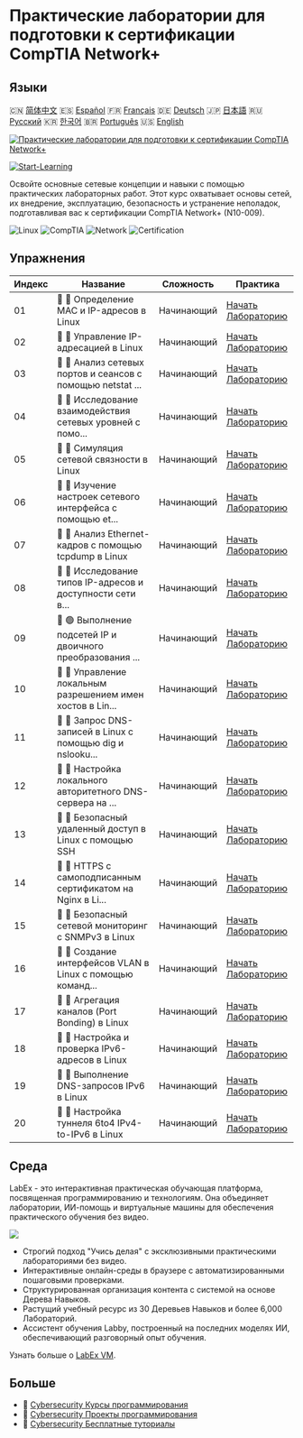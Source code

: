 # Практические лаборатории для подготовки к сертификации CompTIA Network+

## Языки

🇨🇳 [简体中文](README_zh.md) 🇪🇸 [Español](README_es.md) 🇫🇷 [Français](README_fr.md) 🇩🇪 [Deutsch](README_de.md) 🇯🇵 [日本語](README_ja.md) 🇷🇺 [Русский](README_ru.md) 🇰🇷 [한국어](README_ko.md) 🇧🇷 [Português](README_pt.md) 🇺🇸 [English](README.md) 

[![Практические лаборатории для подготовки к сертификации CompTIA Network+](https://cover-creator.labex.io/comptia-network-plus-training-labs.png?lang=ru)](https://labex.io/ru/courses/comptia-network-plus-training-labs)

[![Start-Learning](https://img.shields.io/badge/Start-Learning-whitesmoke?style=for-the-badge)](https://labex.io/ru/courses/comptia-network-plus-training-labs)

Освойте основные сетевые концепции и навыки с помощью практических лабораторных работ. Этот курс охватывает основы сетей, их внедрение, эксплуатацию, безопасность и устранение неполадок, подготавливая вас к сертификации CompTIA Network+ (N10-009).

![Linux](https://img.shields.io/badge/Linux-whitesmoke?style=for-the-badge&logo=linux)
![CompTIA](https://img.shields.io/badge/CompTIA-whitesmoke?style=for-the-badge&logo=comptia)
![Network](https://img.shields.io/badge/Network-whitesmoke?style=for-the-badge&logo=network)
![Certification](https://img.shields.io/badge/Certification-whitesmoke?style=for-the-badge&logo=certification)


## Упражнения

|   Индекс | Название                                                    | Сложность   | Практика                                                                                                                                                      |
|----------|-------------------------------------------------------------|-------------|---------------------------------------------------------------------------------------------------------------------------------------------------------------|
|       01 | 📖 🔵 Определение MAC и IP-адресов в Linux                  | Начинающий  | <a target='_blank' href='https://labex.io/ru/tutorials/linux-identify-mac-and-ip-addresses-in-linux-592731'>Начать Лабораторию</a>                            |
|       02 | 📖 🔵 Управление IP-адресацией в Linux                      | Начинающий  | <a target='_blank' href='https://labex.io/ru/tutorials/linux-manage-ip-addressing-in-linux-592736'>Начать Лабораторию</a>                                     |
|       03 | 📖 🔵 Анализ сетевых портов и сеансов с помощью netstat ... | Начинающий  | <a target='_blank' href='https://labex.io/ru/tutorials/linux-analyze-network-ports-and-sessions-with-netstat-in-linux-592741'>Начать Лабораторию</a>          |
|       04 | 📖 🔵 Исследование взаимодействия сетевых уровней с помо... | Начинающий  | <a target='_blank' href='https://labex.io/ru/tutorials/linux-explore-network-layer-interaction-with-ping-and-arp-in-linux-592746'>Начать Лабораторию</a>      |
|       05 | 📖 🔵 Симуляция сетевой связности в Linux                   | Начинающий  | <a target='_blank' href='https://labex.io/ru/tutorials/linux-simulate-network-layer-connectivity-in-linux-592752'>Начать Лабораторию</a>                      |
|       06 | 📖 🔵 Изучение настроек сетевого интерфейса с помощью et... | Начинающий  | <a target='_blank' href='https://labex.io/ru/tutorials/linux-examine-network-interface-settings-with-ethtool-in-linux-592759'>Начать Лабораторию</a>          |
|       07 | 📖 🔵 Анализ Ethernet-кадров с помощью tcpdump в Linux      | Начинающий  | <a target='_blank' href='https://labex.io/ru/tutorials/linux-analyze-ethernet-frames-with-tcpdump-in-linux-592765'>Начать Лабораторию</a>                     |
|       08 | 📖 🔵 Исследование типов IP-адресов и доступности сети в... | Начинающий  | <a target='_blank' href='https://labex.io/ru/tutorials/linux-explore-ip-address-types-and-reachability-in-linux-592780'>Начать Лабораторию</a>                |
|       09 | 📖 🟢 Выполнение подсетей IP и двоичного преобразования ... | Начинающий  | <a target='_blank' href='https://labex.io/ru/tutorials/linux-perform-ip-subnetting-and-binary-conversion-in-the-linux-terminal-592782'>Начать Лабораторию</a> |
|       10 | 📖 🔵 Управление локальным разрешением имен хостов в Lin... | Начинающий  | <a target='_blank' href='https://labex.io/ru/tutorials/linux-manage-local-hostname-resolution-in-linux-592792'>Начать Лабораторию</a>                         |
|       11 | 📖 🔵 Запрос DNS-записей в Linux с помощью dig и nslooku... | Начинающий  | <a target='_blank' href='https://labex.io/ru/tutorials/linux-query-dns-records-in-linux-with-dig-and-nslookup-592796'>Начать Лабораторию</a>                  |
|       12 | 📖 🔵 Настройка локального авторитетного DNS-сервера на ... | Начинающий  | <a target='_blank' href='https://labex.io/ru/tutorials/linux-set-up-a-local-authoritative-dns-server-on-linux-592803'>Начать Лабораторию</a>                  |
|       13 | 📖 🔵 Безопасный удаленный доступ в Linux с помощью SSH     | Начинающий  | <a target='_blank' href='https://labex.io/ru/tutorials/linux-secure-remote-access-in-linux-with-ssh-592816'>Начать Лабораторию</a>                            |
|       14 | 📖 🔵 HTTPS с самоподписанным сертификатом на Nginx в Li... | Начинающий  | <a target='_blank' href='https://labex.io/ru/tutorials/linux-https-with-a-self-signed-certificate-on-nginx-in-linux-592820'>Начать Лабораторию</a>            |
|       15 | 📖 🔵 Безопасный сетевой мониторинг с SNMPv3 в Linux        | Начинающий  | <a target='_blank' href='https://labex.io/ru/tutorials/linux-secure-network-monitoring-with-snmpv3-in-linux-592826'>Начать Лабораторию</a>                    |
|       16 | 📖 🔵 Создание интерфейсов VLAN в Linux с помощью команд... | Начинающий  | <a target='_blank' href='https://labex.io/ru/tutorials/linux-create-vlan-interfaces-in-linux-using-the-ip-command-592842'>Начать Лабораторию</a>              |
|       17 | 📖 🔵 Агрегация каналов (Port Bonding) в Linux              | Начинающий  | <a target='_blank' href='https://labex.io/ru/tutorials/linux-link-aggregation-port-bonding-in-linux-592851'>Начать Лабораторию</a>                            |
|       18 | 📖 🔵 Настройка и проверка IPv6-адресов в Linux             | Начинающий  | <a target='_blank' href='https://labex.io/ru/tutorials/linux-configure-and-verify-ipv6-addresses-in-linux-592858'>Начать Лабораторию</a>                      |
|       19 | 📖 🔵 Выполнение DNS-запросов IPv6 в Linux                  | Начинающий  | <a target='_blank' href='https://labex.io/ru/tutorials/linux-perform-ipv6-dns-lookups-in-linux-592862'>Начать Лабораторию</a>                                 |
|       20 | 📖 🔵 Настройка туннеля 6to4 IPv4-to-IPv6 в Linux           | Начинающий  | <a target='_blank' href='https://labex.io/ru/tutorials/linux-configure-an-ipv4-to-ipv6-6to4-tunnel-in-linux-592867'>Начать Лабораторию</a>                    |

## Среда

LabEx - это интерактивная практическая обучающая платформа, посвященная программированию и технологиям. Она объединяет лаборатории, ИИ-помощь и виртуальные машины для обеспечения практического обучения без видео.

![](https://tutorial-screenshot.getvm.io/images/vm-1725247253.png)

- Строгий подход "Учись делая" с эксклюзивными практическими лабораториями без видео.
- Интерактивные онлайн-среды в браузере с автоматизированными пошаговыми проверками.
- Структурированная организация контента с системой на основе Дерева Навыков.
- Растущий учебный ресурс из 30 Деревьев Навыков и более 6,000 Лабораторий.
- Ассистент обучения Labby, построенный на последних моделях ИИ, обеспечивающий разговорный опыт обучения.

Узнать больше о [LabEx VM](https://support.labex.io/using-labex/virtual-machine).

## Больше

- 🔗 [Cybersecurity Курсы программирования](https://github.com/labex-labs/awesome-programming-courses)
- 🔗 [Cybersecurity Проекты программирования](https://github.com/labex-labs/awesome-programming-projects)
- 🔗 [Cybersecurity Бесплатные туториалы](https://github.com/labex-labs/cybersecurity-free-tutorials)

